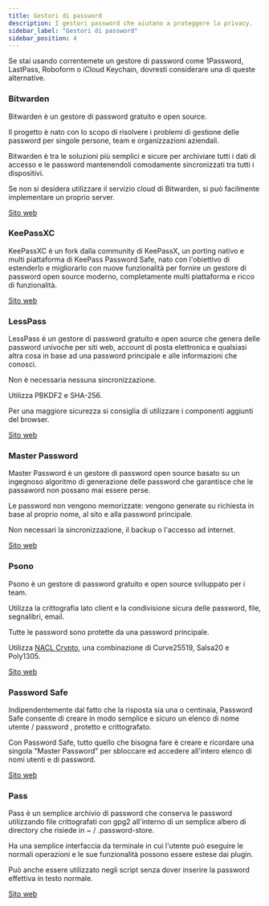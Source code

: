 ```yaml
---
title: Gestori di password
description: I gestori password che aiutano a proteggere la privacy.
sidebar_label: "Gestori di password"
sidebar_position: 4
---
```


Se stai usando correntemete un gestore di password come 1Password, LastPass, Roboform o iCloud Keychain, dovresti considerare una di queste alternative.

### Bitwarden

Bitwarden è un gestore di password gratuito e open source.

Il progetto è nato con lo scopo di risolvere i problemi di gestione delle password per singole persone, team e organizzazioni aziendali.

Bitwarden è tra le soluzioni più semplici e sicure per archiviare tutti i dati di accesso e le password mantenendoli comodamente sincronizzati tra tutti i dispositivi.

Se non si desidera utilizzare il servizio cloud di Bitwarden, si può facilmente implementare un proprio server.

<a href="https://bitwarden.com/" target="_blank">Sito web</a>

### KeePassXC

KeePassXC è un fork dalla community di KeePassX, un porting nativo e multi piattaforma di KeePass Password Safe, nato con l'obiettivo di estenderlo e migliorarlo con nuove funzionalità per fornire un gestore di password open source moderno, completamente multi piattaforma e ricco di funzionalità.

<a href="https://keepassxc.org/" target="_blank">Sito web</a>

### LessPass

LessPass è un gestore di password gratuito e open source che genera delle password univoche per siti web, account di posta elettronica e qualsiasi altra cosa in base ad una password principale e alle informazioni che conosci.

Non è necessaria nessuna sincronizzazione. 

Utilizza PBKDF2 e SHA-256.

Per una maggiore sicurezza si consiglia di utilizzare i componenti aggiunti del browser.

<a href="https://lesspass.com/" target="_blank">Sito web</a>

### Master Password

Master Password è un gestore di password open source basato su un ingegnoso algoritmo di generazione delle password che garantisce che le passaword non possano mai essere perse.

Le password non vengono memorizzate: vengono generate su richiesta in base al proprio nome, al sito e alla password principale. 

Non necessari la sincronizzazione, il backup o l'accesso ad internet.

<a href="https://masterpassword.app/" target="_blank">Sito web</a>

### Psono

Psono è un gestore di password gratuito e open source sviluppato per i team.

Utilizza la crittografia lato client e la condivisione sicura delle password, file, segnalibri, email.

Tutte le password sono protette da una password principale.

Utilizza <a href="https://nacl.cr.yp.to/" target="_blank">NACL Crypto</a>, una combinazione di Curve25519, Salsa20 e Poly1305.

<a href="https://psono.com/" target="_blank">Sito web</a>

### Password Safe

Indipendentemente dal fatto che la risposta sia una o centinaia, Password Safe consente di creare in modo semplice e sicuro un elenco di nome utente / password , protetto e crittografato.

Con Password Safe, tutto quello che bisogna fare è creare e ricordare una singola "Master Password" per sbloccare ed accedere all'intero elenco di nomi utenti e di password.

<a href="https://pwsafe.org/" target="_blank">Sito web</a>

### Pass

Pass è un semplice archivio di password che conserva le password utilizzando file crittografati con gpg2 all'interno di un semplice albero di directory che risiede in ~ / .password-store. 

Ha una semplice interfaccia da terminale in cui l'utente può eseguire le normali operazioni e le sue funzionalità possono essere estese dai plugin.

Può anche essere utilizzato negli script senza dover inserire la password effettiva in testo normale.

<a href="https://www.passwordstore.org/" target="_blank">Sito web</a>



